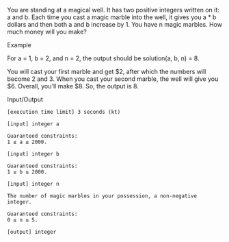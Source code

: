You are standing at a magical well. It has two positive integers written on it: a and b. Each time you cast a magic marble into the well, it gives you a * b dollars and then both a and b increase by 1. You have n magic marbles. How much money will you make?

Example

For a = 1, b = 2, and n = 2, the output should be
solution(a, b, n) = 8.

You will cast your first marble and get $2, after which the numbers will become 2 and 3. When you cast your second marble, the well will give you $6. Overall, you'll make $8. So, the output is 8.

Input/Output

    [execution time limit] 3 seconds (kt)

    [input] integer a

    Guaranteed constraints:
    1 ≤ a ≤ 2000.

    [input] integer b

    Guaranteed constraints:
    1 ≤ b ≤ 2000.

    [input] integer n

    The number of magic marbles in your possession, a non-negative integer.

    Guaranteed constraints:
    0 ≤ n ≤ 5.

    [output] integer
